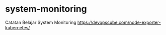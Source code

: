 # system-monitoring
Catatan Belajar System Monitoring
https://devopscube.com/node-exporter-kubernetes/
